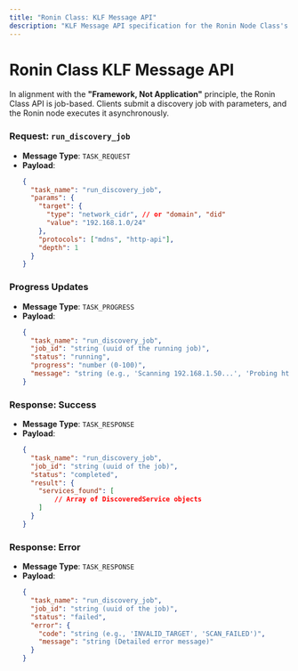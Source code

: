 ```yaml
---
title: "Ronin Class: KLF Message API"
description: "KLF Message API specification for the Ronin Node Class's services."
---
```


# Ronin Class KLF Message API

In alignment with the **"Framework, Not Application"** principle, the Ronin Class API is job-based. Clients submit a discovery job with parameters, and the Ronin node executes it asynchronously.

### **Request: `run_discovery_job`**
-   **Message Type**: `TASK_REQUEST`
-   **Payload**:
    ```json
    {
      "task_name": "run_discovery_job",
      "params": {
        "target": {
          "type": "network_cidr", // or "domain", "did"
          "value": "192.168.1.0/24"
        },
        "protocols": ["mdns", "http-api"],
        "depth": 1
      }
    }
    ```

### **Progress Updates**
-   **Message Type**: `TASK_PROGRESS`
-   **Payload**:
    ```json
    {
      "task_name": "run_discovery_job",
      "job_id": "string (uuid of the running job)",
      "status": "running",
      "progress": "number (0-100)",
      "message": "string (e.g., 'Scanning 192.168.1.50...', 'Probing http port 80...')"
    }
    ```

### **Response: Success**
-   **Message Type**: `TASK_RESPONSE`
-   **Payload**:
    ```json
    {
      "task_name": "run_discovery_job",
      "job_id": "string (uuid of the job)",
      "status": "completed",
      "result": {
        "services_found": [
            // Array of DiscoveredService objects
        ]
      }
    }
    ```

### **Response: Error**
-   **Message Type**: `TASK_RESPONSE`
-   **Payload**:
    ```json
    {
      "task_name": "run_discovery_job",
      "job_id": "string (uuid of the job)",
      "status": "failed",
      "error": {
        "code": "string (e.g., 'INVALID_TARGET', 'SCAN_FAILED')",
        "message": "string (Detailed error message)"
      }
    }
    ``` 